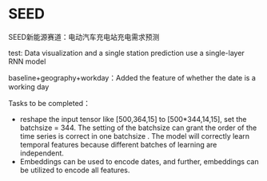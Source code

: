 # SEED
SEED新能源赛道：电动汽车充电站充电需求预测

test: Data visualization and a single station prediction use a single-layer RNN model

baseline+geography+workday：Added the feature of whether the date is a working day



Tasks to be completed：

- reshape the input tensor like [500,364,15] to [500*344,14,15], set the batchsize = 344.  The setting of the batchsize can grant the order of the time series is correct in one batchsize . The model will correctly learn temporal features because different batches of learning are independent.
- Embeddings can be used to encode dates, and further, embeddings can be utilized to encode all features.
